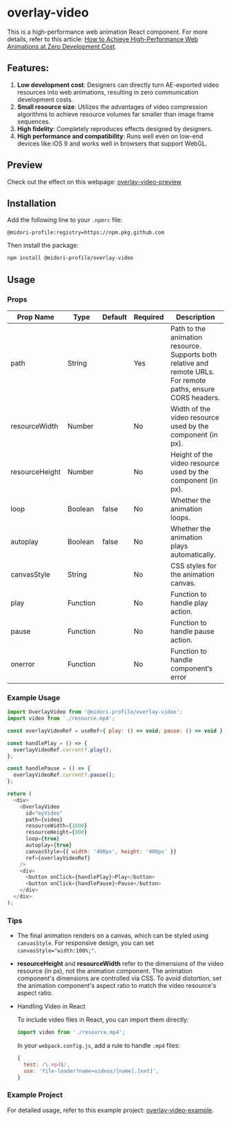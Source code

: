 # overlay-video

This is a high-performance web animation React component. For more details, refer to this article: [How to Achieve High-Performance Web Animations at Zero Development Cost](https://midori-portfolio.vercel.app/blog/web-animation).

## Features:
1. **Low development cost**: Designers can directly turn AE-exported video resources into web animations, resulting in zero communication development costs.
2. **Small resource size**: Utilizes the advantages of video compression algorithms to achieve resource volumes far smaller than image frame sequences.
3. **High fidelity**: Completely reproduces effects designed by designers.
4. **High performance and compatibility**: Runs well even on low-end devices like iOS 9 and works well in browsers that support WebGL.

## Preview

Check out the effect on this webpage: [overlay-video-preview](https://overlay-video-preview.vercel.app/)

## Installation

Add the following line to your `.npmrc` file:

```
@midori-profile:registry=https://npm.pkg.github.com
```

Then install the package:

```sh
npm install @midori-profile/overlay-video
```

## Usage


### Props


| Prop Name        | Type          | Default                  | Required | Description                                                                                                   |
|------------------|---------------|--------------------------|----------|---------------------------------------------------------------------------------------------------------------|
| path             | String        |                          | Yes      | Path to the animation resource. Supports both relative and remote URLs. For remote paths, ensure CORS headers. |
| resourceWidth    | Number        |                       | No       | Width of the video resource used by the component (in px).                                                     |
| resourceHeight   | Number        |                       | No       | Height of the video resource used by the component (in px).                                                    | 
| loop             | Boolean       | false                    | No       | Whether the animation loops.                                                                                   | 
| autoplay         | Boolean       | false                    | No       | Whether the animation plays automatically.                                                                     |
| canvasStyle      | String        |  | No       | CSS styles for the animation canvas.                                                                           |
| play       | Function      |                          | No       | Function to handle play action.                                                                                |
| pause      | Function      |                          | No       | Function to handle pause action.                                                                               |
| onerror      | Function      |                          | No       | Function to handle component‘s error                                                                            |


### Example Usage

```js
import OverlayVideo from '@midori-profile/overlay-video';
import video from './resource.mp4';

const overlayVideoRef = useRef<{ play: () => void; pause: () => void } | null>(null);

const handlePlay = () => {
  overlayVideoRef.current?.play();
};

const handlePause = () => {
  overlayVideoRef.current?.pause();
};

return (
  <div>
    <OverlayVideo
      id="myVideo"
      path={video}
      resourceWidth={1600}
      resourceHeight={800}
      loop={true}
      autoplay={true}
      canvasStyle={{ width: '400px', height: '400px' }}
      ref={overlayVideoRef}
    />
    <div>
      <button onClick={handlePlay}>Play</button>
      <button onClick={handlePause}>Pause</button>
    </div>
  </div>
);
```




### Tips

- The final animation renders on a canvas, which can be styled using `canvasStyle`. For responsive design, you can set `canvasStyle="width:100%;"`.

- **resourceHeight** and **resourceWidth** refer to the dimensions of the video resource (in px), not the animation component. The animation component's dimensions are controlled via CSS. To avoid distortion, set the animation component's aspect ratio to match the video resource's aspect ratio.

- Handling Video in React

  To include video files in React, you can import them directly:

  ```js
  import video from './resource.mp4';
  ```

  In your `webpack.config.js`, add a rule to handle `.mp4` files:

  ```js
  {
    test: /\.mp4$/,
    use: 'file-loader?name=videos/[name].[ext]',
  }
  ```

### Example Project

For detailed usage, refer to this example project: [overlay-video-example](https://github.com/midori-profile/overlay-video/tree/master/example/react).
